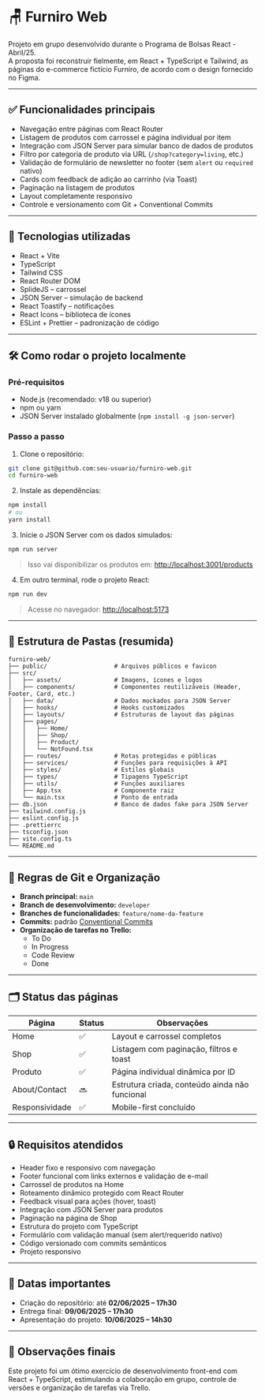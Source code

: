 # 🪑 Furniro Web

Projeto em grupo desenvolvido durante o Programa de Bolsas React - Abril/25.  
A proposta foi reconstruir fielmente, em React + TypeScript e Tailwind, as páginas do e-commerce fictício Furniro, de acordo com o design fornecido no Figma.

---

## ✅ Funcionalidades principais

- Navegação entre páginas com React Router
- Listagem de produtos com carrossel e página individual por item
- Integração com JSON Server para simular banco de dados de produtos
- Filtro por categoria de produto via URL (`/shop?category=living`, etc.)
- Validação de formulário de newsletter no footer (sem `alert` ou `required` nativo)
- Cards com feedback de adição ao carrinho (via Toast)
- Paginação na listagem de produtos
- Layout completamente responsivo
- Controle e versionamento com Git + Conventional Commits

---

## 🚀 Tecnologias utilizadas

- React + Vite
- TypeScript
- Tailwind CSS
- React Router DOM
- SplideJS – carrossel
- JSON Server – simulação de backend
- React Toastify – notificações
- React Icons – biblioteca de ícones
- ESLint + Prettier – padronização de código

---

## 🛠 Como rodar o projeto localmente

### Pré-requisitos

- Node.js (recomendado: v18 ou superior)
- npm ou yarn
- JSON Server instalado globalmente (`npm install -g json-server`)

### Passo a passo

1. Clone o repositório:

```bash
git clone git@github.com:seu-usuario/furniro-web.git
cd furniro-web
```

2. Instale as dependências:

```bash
npm install
# ou
yarn install
```

3. Inicie o JSON Server com os dados simulados:

```bash
npm run server
```

> Isso vai disponibilizar os produtos em: [http://localhost:3001/products](http://localhost:3001/products)

4. Em outro terminal, rode o projeto React:

```bash
npm run dev
```

> Acesse no navegador: [http://localhost:5173](http://localhost:5173)

---

## 🧩 Estrutura de Pastas (resumida)

```
furniro-web/
├── public/                   # Arquivos públicos e favicon
├── src/
│   ├── assets/               # Imagens, ícones e logos
│   ├── components/           # Componentes reutilizáveis (Header, Footer, Card, etc.)
│   ├── data/                 # Dados mockados para JSON Server
│   ├── hooks/                # Hooks customizados
│   ├── layouts/              # Estruturas de layout das páginas
│   ├── pages/
│   │   ├── Home/
│   │   ├── Shop/
│   │   ├── Product/
│   │   └── NotFound.tsx
│   ├── routes/               # Rotas protegidas e públicas
│   ├── services/             # Funções para requisições à API
│   ├── styles/               # Estilos globais
│   ├── types/                # Tipagens TypeScript
│   ├── utils/                # Funções auxiliares
│   ├── App.tsx               # Componente raiz
│   └── main.tsx              # Ponto de entrada
├── db.json                   # Banco de dados fake para JSON Server
├── tailwind.config.js
├── eslint.config.js
├── .prettierrc
├── tsconfig.json
├── vite.config.ts
└── README.md
```

---

## 📝 Regras de Git e Organização

- **Branch principal:** `main`
- **Branch de desenvolvimento:** `developer`
- **Branches de funcionalidades:** `feature/nome-da-feature`
- **Commits:** padrão [Conventional Commits](https://www.conventionalcommits.org/)
- **Organização de tarefas no Trello:**  
  - To Do  
  - In Progress  
  - Code Review  
  - Done

---

## 🗂 Status das páginas

| Página         | Status | Observações                                       |
|----------------|--------|---------------------------------------------------|
| Home           | ✅     | Layout e carrossel completos                      |
| Shop           | ✅     | Listagem com paginação, filtros e toast          |
| Produto        | ✅     | Página individual dinâmica por ID                |
| About/Contact  | 🔜     | Estrutura criada, conteúdo ainda não funcional   |
| Responsividade | ✅     | Mobile-first concluído                            |

---

## 🔒 Requisitos atendidos

- Header fixo e responsivo com navegação
- Footer funcional com links externos e validação de e-mail
- Carrossel de produtos na Home
- Roteamento dinâmico protegido com React Router
- Feedback visual para ações (hover, toast)
- Integração com JSON Server para produtos
- Paginação na página de Shop
- Estrutura do projeto com TypeScript
- Formulário com validação manual (sem alert/requerido nativo)
- Código versionado com commits semânticos
- Projeto responsivo

---

## 📅 Datas importantes

- Criação do repositório: até **02/06/2025 – 17h30**
- Entrega final: **09/06/2025 – 17h30**
- Apresentação do projeto: **10/06/2025 – 14h30**

---

## 🧠 Observações finais

Este projeto foi um ótimo exercício de desenvolvimento front-end com React + TypeScript, estimulando a colaboração em grupo, controle de versões e organização de tarefas via Trello.
